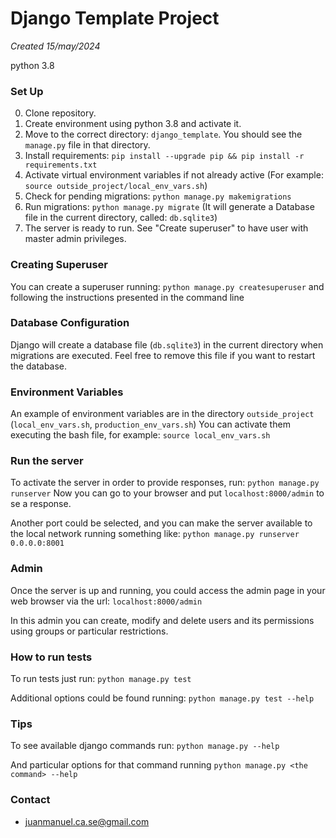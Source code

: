 # Django Template Project #

_Created 15/may/2024_

python 3.8

### Set Up ###
0. Clone repository.
1. Create environment using python 3.8 and activate it.
2. Move to the correct directory: `django_template`. You should see the `manage.py` file in that directory.
3. Install requirements: `pip install --upgrade pip && pip install -r requirements.txt`
4. Activate virtual environment variables if not already active (For example: `source outside_project/local_env_vars.sh`)
5. Check for pending migrations: `python manage.py makemigrations`
6. Run migrations: `python manage.py migrate` (It will generate a Database file in the current directory, called: `db.sqlite3`)
7. The server is ready to run. See "Create superuser" to have user with master admin privileges.

### Creating Superuser ###
You can create a superuser running:
`python manage.py createsuperuser`
and following the instructions presented in the command line

### Database Configuration ###
Django will create a database file (`db.sqlite3`) in the current directory when migrations are executed.
Feel free to remove this file if you want to restart the database.

### Environment Variables ###
An example of environment variables are in the directory `outside_project` (`local_env_vars.sh`, `production_env_vars.sh`)
You can activate them executing the bash file, for example:
`source local_env_vars.sh`

### Run the server ###
To activate the server in order to provide responses, run:
`python manage.py runserver`
Now you can go to your browser and put `localhost:8000/admin` to se a response.

Another port could be selected, and you can make the server available to the local network running something like:
`python manage.py runserver 0.0.0.0:8001`

### Admin ###
Once the server is up and running, you could access the admin page in your web browser via the url:
`localhost:8000/admin`

In this admin you can create, modify and delete users and its permissions using groups or particular restrictions.

### How to run tests ###
To run tests just run:
`python manage.py test`

Additional options could be found running:
`python manage.py test --help`

### Tips ###
To see available django commands run:
`python manage.py --help`

And particular options for that command running
`python manage.py <the command> --help`

### Contact ###
* juanmanuel.ca.se@gmail.com
